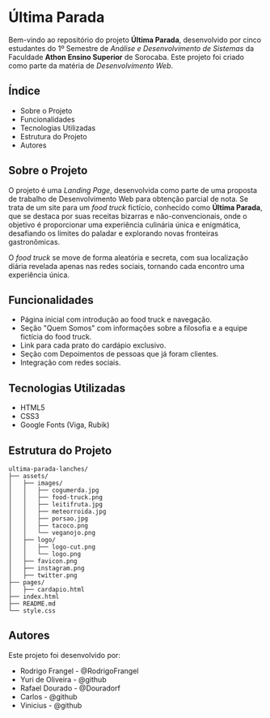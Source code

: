 # Última Parada

Bem-vindo ao repositório do projeto **Última Parada**, desenvolvido por cinco estudantes do 1º Semestre de _Análise e Desenvolvimento de Sistemas_ da Faculdade **Athon Ensino Superior** de Sorocaba. Este projeto foi criado como parte da matéria de _Desenvolvimento Web_.

## Índice

- Sobre o Projeto
- Funcionalidades
- Tecnologias Utilizadas
- Estrutura do Projeto
- Autores

## Sobre o Projeto

O projeto é uma _Landing Page_, desenvolvida como parte de uma proposta de trabalho de Desenvolvimento Web para obtenção parcial de nota. Se trata de um site para um _food truck_ fictício, conhecido como **Última Parada**, que se destaca por suas receitas bizarras e não-convencionais, onde o objetivo é proporcionar uma experiência culinária única e enigmática, desafiando os limites do paladar e explorando novas fronteiras gastronômicas.

O _food truck_ se move de forma aleatória e secreta, com sua localização diária revelada apenas nas redes sociais, tornando cada encontro uma experiência única.

## Funcionalidades

- Página inicial com introdução ao food truck e navegação.
- Seção "Quem Somos" com informações sobre a filosofia e a equipe fictícia do food truck.
- Link para cada prato do cardápio exclusivo.
- Seção com Depoimentos de pessoas que já foram clientes.
- Integração com redes sociais.

## Tecnologias Utilizadas

- HTML5
- CSS3
- Google Fonts (Viga, Rubik)

## Estrutura do Projeto

```
ultima-parada-lanches/
├── assets/
│   ├── images/
│   │   ├── cogumerda.jpg
│   │   ├── food-truck.png
│   │   ├── leitifruta.jpg
│   │   ├── meteorroida.jpg
│   │   ├── porsao.jpg
│   │   ├── tacoco.png
│   │   └── veganojo.png
│   ├── logo/
│   │   ├── logo-cut.png
│   │   └── logo.png
│   ├── favicon.png
│   ├── instagram.png
│   ├── twitter.png
├── pages/
│   ├── cardapio.html
├── index.html
├── README.md
└── style.css
```

## Autores

Este projeto foi desenvolvido por:

- Rodrigo Frangel - @RodrigoFrangel
- Yuri de Oliveira - @github
- Rafael Dourado - @Douradorf
- Carlos - @github
- Vinicius - @github
